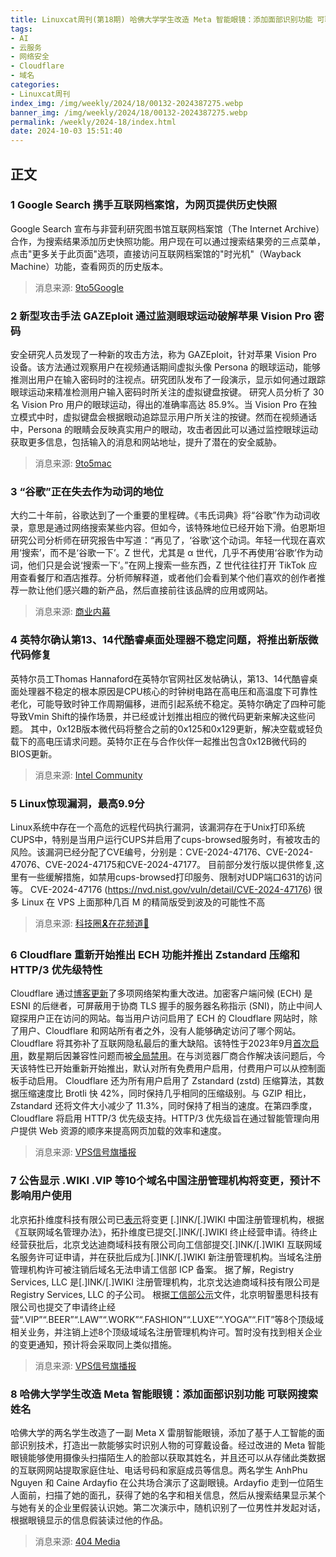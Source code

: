 ```yaml
---
title: Linuxcat周刊(第18期) 哈佛大学学生改造 Meta 智能眼镜：添加面部识别功能 可联网搜索姓名 
tags: 
- AI
- 云服务
- 网络安全
- Cloudflare
- 域名
categories: 
- Linuxcat周刊
index_img: /img/weekly/2024/18/00132-2024387275.webp
banner_img: /img/weekly/2024/18/00132-2024387275.webp
permalink: /weekly/2024-18/index.html
date: 2024-10-03 15:51:40
---
```

## 正文

### 1 Google Search 携手互联网档案馆，为网页提供历史快照

Google Search 宣布与非营利研究图书馆互联网档案馆（The Internet Archive）合作，为搜索结果添加历史快照功能。用户现在可以通过搜索结果旁的三点菜单，点击"更多关于此页面"选项，直接访问互联网档案馆的"时光机"（Wayback Machine）功能，查看网页的历史版本。
> 消息来源: [9to5Google](https://9to5google.com/2024/09/11/google-search-internet-archive-wayback-machine/)

### 2 新型攻击手法 GAZEploit 通过监测眼球运动破解苹果 Vision Pro 密码

安全研究人员发现了一种新的攻击方法，称为 GAZEploit，针对苹果 Vision Pro 设备。该方法通过观察用户在视频通话期间虚拟头像 Persona 的眼球运动，能够推测出用户在输入密码时的注视点。研究团队发布了一段演示，显示如何通过跟踪眼球运动来精准检测用户输入密码时所关注的虚拟键盘按键。
研究人员分析了 30 名 Vision Pro 用户的眼球运动，得出的准确率高达 85.9%。当 Vision Pro 在独立模式中时，虚拟键盘会根据眼动追踪显示用户所关注的按键。然而在视频通话中，Persona 的眼睛会反映真实用户的眼动，攻击者因此可以通过监控眼球运动获取更多信息，包括输入的消息和网站地址，提升了潜在的安全威胁。
> 消息来源: [9to5mac](https://9to5mac.com/2024/09/12/gazeploit-vision-pro-passwords/)

### 3 “谷歌”正在失去作为动词的地位

大约二十年前，谷歌达到了一个重要的里程碑。《韦氏词典》将“谷歌”作为动词收录，意思是通过网络搜索某些内容。但如今，该特殊地位已经开始下滑。伯恩斯坦研究公司分析师在研究报告中写道：“再见了，‘谷歌’这个动词。年轻一代现在喜欢用‘搜索’，而不是‘谷歌一下’。Z 世代，尤其是 α 世代，几乎不再使用‘谷歌’作为动词，他们只是会说‘搜索一下’。”在网上搜索一些东西，Z 世代往往打开 TikTok 应用查看餐厅和酒店推荐。分析师解释道，或者他们会看到某个他们喜欢的创作者推荐一款让他们感兴趣的新产品，然后直接前往该品牌的应用或网站。
> 消息来源:  [商业内幕](https://www.businessinsider.com/google-losing-status-as-verb-genz-2024-9?IR=T)

### 4 英特尔确认第13、14代酷睿桌面处理器不稳定问题，将推出新版微代码修复

英特尔员工Thomas Hannaford在英特尔官网社区发帖确认，第13、14代酷睿桌面处理器不稳定的根本原因是CPU核心的时钟树电路在高电压和高温度下可靠性老化，可能导致时钟工作周期偏移，进而引起系统不稳定。英特尔确定了四种可能导致Vmin Shift的操作场景，并已经或计划推出相应的微代码更新来解决这些问题。
其中，0x12B版本微代码将整合之前的0x125和0x129更新，解决空载或轻负载下的高电压请求问题。英特尔正在与合作伙伴一起推出包含0x12B微代码的BIOS更新。
> 消息来源: [Intel Community](https://community.intel.com/t5/Processors/Intel-Core-13th-and-14th-Gen-Desktop-Instability-Root-Cause/m-p/1633442)

### 5 Linux惊现漏洞，最高9.9分

Linux系统中存在一个高危的远程代码执行漏洞，该漏洞存在于Unix打印系统CUPS中，特别是当用户运行CUPS并启用了cups-browsed服务时，有被攻击的风险。该漏洞已经分配了CVE编号，分别是：CVE-2024-47176、CVE-2024-47076、CVE-2024-47175和CVE-2024-47177。
目前部分发行版以提供修复,这里有一些缓解措施，如禁用cups-browsed打印服务、限制对UDP端口631的访问等。
CVE-2024-47176 (<https://nvd.nist.gov/vuln/detail/CVE-2024-47176>)
很多 Linux 在 VPS 上面那种几百 M 的精简版受到波及的可能性不高
> 消息来源: [科技圈🎗在花频道📮](https://t.me/TestFlightCN/27688)

### 6 Cloudflare 重新开始推出 ECH 功能并推出 Zstandard 压缩和 HTTP/3 优先级特性

Cloudflare 通过[博客更新](https://blog.cloudflare.com/new-standards/)了多项网络架构重大改进。加密客户端问候 (ECH) 是 ESNI 的后继者，可屏蔽用于协商 TLS 握手的服务器名称指示 (SNI)，防止中间人窥探用户正在访问的网站。每当用户访问启用了 ECH 的 Cloudflare 网站时，除了用户、Cloudflare 和网站所有者之外，没有人能够确定访问了哪个网站。Cloudflare 将其弥补了互联网隐私最后的重大缺陷。该特性于2023年9月[首次启用](https://blog.cloudflare.com/announcing-encrypted-client-hello/)，数星期后因兼容性问题而被[全局禁用](https://community.cloudflare.com/t/early-hints-and-encrypted-client-hello-ech-are-currently-disabled-globally/567730)。在与浏览器厂商合作解决该问题后，今天该特性已开始重新开始推出，默认对所有免费用户启用，付费用户可以从控制面板手动启用。
Cloudflare 还为所有用户启用了 Zstandard (zstd) 压缩算法，其数据压缩速度比 Brotli 快 42%，同时保持几乎相同的压缩级别。与 GZIP 相比，Zstandard 还将文件大小减少了 11.3%，同时保持了相当的速度。在第四季度，Cloudflare 将启用 HTTP/3 优先级支持。HTTP/3 优先级旨在通过智能管理向用户提供 Web 资源的顺序来提高网页加载的效率和速度。
> 消息来源: [VPS信号旗播报](https://t.me/vps_xhq/655)

### 7 公告显示 .WIKI .VIP 等10个域名中国注册管理机构将变更，预计不影响用户使用

北京拓扑维度科技有限公司已[表示](https://toplevel.ink/30-day-notice.html)将变更 [.]INK/[.]WIKI 中国注册管理机构，根据《互联网域名管理办法》，拓扑维度已提交[.]INK/[.]WIKI 终止经营申请。待终止经营获批后，北京戈达迪商域科技有限公司向工信部提交[.]INK/[.]WIKI 互联网域名服务许可证申请，并在获批后成为[.]INK/[.]WIKI 新注册管理机构。当域名注册管理机构许可被注销后域名无法申请工信部 ICP 备案。
据了解，Registry Services, LLC 是[.]INK/[.]WIKI 注册管理机构，北京戈达迪商域科技有限公司是 Registry Services, LLC 的子公司。
根据[工信部公示](https://www.miit.gov.cn/zwgk/wjgs/art/2024/art_b64fa7c6a9014ed1ba39feb85587641d.html)文件，北京明智墨思科技有限公司也提交了申请终止经营“.VIP”“.BEER”“.LAW”“.WORK”“.FASHION”“.LUXE”“.YOGA”“.FIT”等8个顶级域相关业务，并注销上述8个顶级域域名注册管理机构许可。暂时没有找到相关企业的变更通知，预计将会采取同上类似措施。
> 消息来源: [VPS信号旗播报](https://t.me/vps_xhq/656)

### 8 哈佛大学学生改造 Meta 智能眼镜：添加面部识别功能 可联网搜索姓名

哈佛大学的两名学生改造了一副 Meta X 雷朋智能眼镜，添加了基于人工智能的面部识别技术，打造出一款能够实时识别人物的可穿戴设备。经过改进的 Meta 智能眼镜能够使用摄像头扫描陌生人的脸部以获取其姓名，并且还可以从存储此类数据的互联网网站提取家庭住址、电话号码和家庭成员等信息。两名学生 AnhPhu Nguyen 和 Caine Ardayfio 在公共场合演示了这副眼镜。Ardayfio 走到一位陌生人面前，扫描了她的面孔，获得了她的名字和相关信息，然后从搜索结果显示某个与她有关的企业里假装认识她。第二次演示中，随机识别了一位男性并发起对话，根据眼镜显示的信息假装读过他的作品。
> 消息来源: [404 Media](https://www.404media.co/someone-put-facial-recognition-tech-onto-metas-smart-glasses-to-instantly-dox-strangers/)
